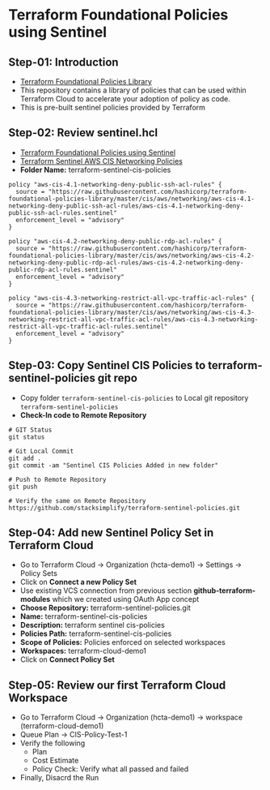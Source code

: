 # Terraform Foundational Policies using Sentinel

## Step-01: Introduction
- [Terraform Foundational Policies Library](https://github.com/hashicorp/terraform-foundational-policies-library)
- This repository contains a library of policies that can be used within Terraform Cloud to accelerate your adoption of policy as code.
- This is pre-built sentinel policies provided by Terraform

## Step-02: Review sentinel.hcl
- [Terraform Foundational Policies using Sentinel](https://github.com/hashicorp/terraform-foundational-policies-library)
- [Terraform Sentinel AWS CIS Networking Policies](https://github.com/hashicorp/terraform-foundational-policies-library/tree/master/cis/aws/networking)
- **Folder Name:** terraform-sentinel-cis-policies
```t
policy "aws-cis-4.1-networking-deny-public-ssh-acl-rules" {
  source = "https://raw.githubusercontent.com/hashicorp/terraform-foundational-policies-library/master/cis/aws/networking/aws-cis-4.1-networking-deny-public-ssh-acl-rules/aws-cis-4.1-networking-deny-public-ssh-acl-rules.sentinel"
  enforcement_level = "advisory"
}

policy "aws-cis-4.2-networking-deny-public-rdp-acl-rules" {
  source = "https://raw.githubusercontent.com/hashicorp/terraform-foundational-policies-library/master/cis/aws/networking/aws-cis-4.2-networking-deny-public-rdp-acl-rules/aws-cis-4.2-networking-deny-public-rdp-acl-rules.sentinel"
  enforcement_level = "advisory"
}

policy "aws-cis-4.3-networking-restrict-all-vpc-traffic-acl-rules" {
  source = "https://raw.githubusercontent.com/hashicorp/terraform-foundational-policies-library/master/cis/aws/networking/aws-cis-4.3-networking-restrict-all-vpc-traffic-acl-rules/aws-cis-4.3-networking-restrict-all-vpc-traffic-acl-rules.sentinel"
  enforcement_level = "advisory"
}
```

## Step-03: Copy Sentinel CIS Policies to terraform-sentinel-policies git repo
- Copy folder `terraform-sentinel-cis-policies` to Local git repository `terraform-sentinel-policies`
- **Check-In code to Remote Repository**
```t
# GIT Status
git status

# Git Local Commit
git add .
git commit -am "Sentinel CIS Policies Added in new folder"

# Push to Remote Repository
git push

# Verify the same on Remote Repository
https://github.com/stacksimplify/terraform-sentinel-policies.git
```

## Step-04: Add new Sentinel Policy Set in Terraform Cloud
- Go to Terraform Cloud -> Organization (hcta-demo1) -> Settings -> Policy Sets
- Click on **Connect a new Policy Set**
- Use existing VCS connection from previous section **github-terraform-modules** which we created using OAuth App concept
- **Choose Repository:** terraform-sentinel-policies.git
- **Name:** terraform-sentinel-cis-policies
- **Description:** terraform sentinel cis-policies
- **Policies Path:** terraform-sentinel-cis-policies
- **Scope of Policies:** Policies enforced on selected workspaces
- **Workspaces:** terraform-cloud-demo1
- Click on **Connect Policy Set**

## Step-05: Review our first Terraform Cloud Workspace
- Go to Terraform Cloud -> Organization (hcta-demo1) -> workspace (terraform-cloud-demo1)
- Queue Plan -> CIS-Policy-Test-1
- Verify the following
  - Plan
  - Cost Estimate
  - Policy Check:  Verify what all passed and failed
- Finally, Disacrd the Run

